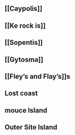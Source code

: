 
## [[Caypolis]]

## [[Ke rock is]]

## [[Sopentis]]

## [[Gytosma]]

## [[Fley’s and Flay’s]]s

## Lost coast

## mouce Island


## Outer Site Island

